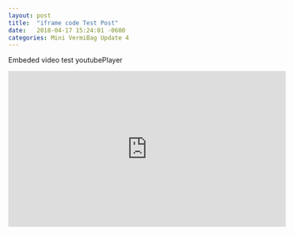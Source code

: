 ```yaml
---
layout: post
title:  "iframe code Test Post"
date:   2018-04-17 15:24:01 -0600
categories: Mini VermiBag Update 4
---
```

Embeded video test youtubePlayer





<iframe width="560" height="315" src="https://www.youtube.com/embed/JaZ_HnDOeow" frameborder="0" allow="autoplay; encrypted-media" allowfullscreen></iframe>
